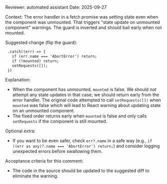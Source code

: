 Reviewer: automated assistant
Date: 2025-09-27

Context:
The error handler in a fetch promise was setting state even when the component was unmounted. That triggers "state update on unmounted component" warnings. The guard is inverted and should bail early when not mounted.

Suggested change (flip the guard):

```diff
 .catch((err) => {
   if (err.name === 'AbortError') return;
   if (!mounted) return;
   setRequests([]);
 })
```

Explanation:
- When the component has unmounted, `mounted` is false. We should _not_ attempt any state updates in that case; we should return early from the error handler. The original code attempted to call `setRequests([])` when `mounted` was false which will lead to React warning about updating state on an unmounted component.
- The fixed order returns early when `mounted` is false and only calls `setRequests` if the component is still mounted.

Optional extra:
- If you want to be even safer, check `err?.name` in a safe way (e.g., `if ((err as any)?.name === 'AbortError') return;`) and consider logging unexpected errors before swallowing them.

Acceptance criteria for this comment:
- The code in the source should be updated to the suggested diff to eliminate the warning.